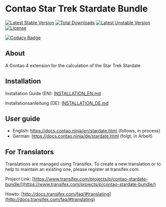 # Contao Star Trek Stardate Bundle

[![Latest Stable Version](https://poser.pugx.org/bugbuster/contao-stardate-bundle/v/stable.svg)](https://packagist.org/packages/bugbuster/contao-stardate-bundle) [![Total Downloads](https://poser.pugx.org/bugbuster/contao-stardate-bundle/downloads.svg)](https://packagist.org/packages/bugbuster/contao-stardate-bundle) [![Latest Unstable Version](https://poser.pugx.org/bugbuster/contao-stardate-bundle/v/unstable.svg)](https://packagist.org/packages/bugbuster/contao-stardate-bundle) [![License](https://poser.pugx.org/bugbuster/contao-stardate-bundle/license.svg)](https://packagist.org/packages/bugbuster/contao-stardate-bundle)

[![Codacy Badge](https://api.codacy.com/project/badge/Grade/3969336bfb5540918abddbb399e58b7d)](https://www.codacy.com/app/BugBuster1701/contao-stardate-bundle?utm_source=github.com&amp;utm_medium=referral&amp;utm_content=BugBuster1701/contao-stardate-bundle&amp;utm_campaign=Badge_Grade)


## About

A Contao 4 extension for the calculation of the Star Trek Stardate.

## Installation

Installation Guide (EN): [INSTALLATION_EN.md](INSTALLATION_EN.md)

Installationsanleitung (DE): [INSTALLATION_DE.md](INSTALLATION_DE.md)

## User guide

* English: https://docs.contao.ninja/en/stardate.html (follows, in process)
* German: https://docs.contao.ninja/de/stardate.html (folgt, in Arbeit)

## For Translators

Translations are managed using Transifex. To create a new translation or to help to maintain an existing one, please register at transifex.com.

Project Link: [https://www.transifex.com/projects/p/contao-stardate-bundle/](https://www.transifex.com/projects/p/contao-stardate-bundle/)

Howto: [http://docs.transifex.com/faq/#translating](http://docs.transifex.com/faq/#translating)


